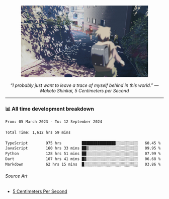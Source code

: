 <p align="center"><img src="asset/header.jpg" width="80%"/></p>
<p align="center"><i>“I probably just want to leave a trace of myself behind in this world.” ― Makoto Shinkai, 5 Centimeters per Second</i></p>

---
<!--
<details>
  <summary>📃 My Resume</summary>

### Education

- 📖 **Computer Science**\
📆 10/2021 - present\
📍 **Thang Long University** - Hoang Mai, Hanoi, Vietnam

### Experience

<img align="right" src="https://img.shields.io/badge/Figma-F24E1E?style=flat&logo=figma&logoColor=white"/>
<img align="right" src="https://img.shields.io/badge/node.js-6DA55F?style=flat&logo=node.js&logoColor=white"/>
<img align="right" src="https://img.shields.io/badge/Next.js-black?style=flat&logo=next.js&logoColor=white"/>
<img align="right" src="https://img.shields.io/badge/TypeScript-007ACC?style=flat&logo=typescript&logoColor=white"/>


- 👨‍💻 **Frontend Web Intern**\
📆 07/2023 - present\
📍 **MQ ICT Solutions** - Hoang Mai, Hanoi, Vietnam
</details> 
-->

### 📊 All time development breakdown

<!--START_SECTION:waka-->

```txt
From: 05 March 2023 - To: 12 September 2024

Total Time: 1,612 hrs 59 mins

TypeScript        975 hrs         ███████████████░░░░░░░░░░   60.45 %
JavaScript        160 hrs 33 mins ██▒░░░░░░░░░░░░░░░░░░░░░░   09.95 %
Python            128 hrs 51 mins ██░░░░░░░░░░░░░░░░░░░░░░░   07.99 %
Dart              107 hrs 41 mins █▓░░░░░░░░░░░░░░░░░░░░░░░   06.68 %
Markdown          62 hrs 15 mins  █░░░░░░░░░░░░░░░░░░░░░░░░   03.86 %
```

<!--END_SECTION:waka-->

###### Source Art

-  [5 Centimeters Per Second](https://wallhaven.cc/w/nrowq1)

